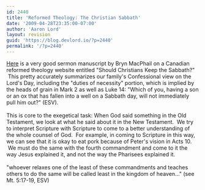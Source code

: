 ```yaml
---
id: 2440
title: 'Reformed Theology: The Christian Sabbath'
date: '2009-04-28T23:35:00-07:00'
author: 'Aaron Lord'
layout: revision
guid: 'https://blog.devlord.io/?p=2440'
permalink: '/?p=2440'
---
```


<div><div><a href="http://www.reformedtheology.ca/mark2b.htm">Here</a> is a very good sermon manuscript by Bryn MacPhail on a Canadian reformed theology website entitled "Should Christians Keep the Sabbath?"  This pretty accurately summarizes our family's Confessional view on the Lord's Day, including the "duties of necessity" portion, which is implied by the heads of grain in Mark 2 as well as Luke 14: "Which of you, having a son or an ox that has fallen into a well on a Sabbath day, will not immediately pull him out?" (ESV).<br /></div></div><div><br /></div><div>This is core to the exegetical task: When God said something in the Old Testament, we look at what he said about it in the New Testament.  We try to interpret Scripture with Scripture to come to a better understanding of the whole counsel of God.  For example, in coming to Scripture in this way, we can see that it is okay to eat pork because of Peter's vision in Acts 10.  We must do the same with the fourth commandment and come to it the way Jesus explained it, and not the way the Pharisees explained it.<br /></div><div><br /></div><div>"whoever relaxes one of the least of these commandments and teaches others to do the same will be called least in the kingdom of heaven..." (see Mt. 5:17-19, ESV)<br /></div>